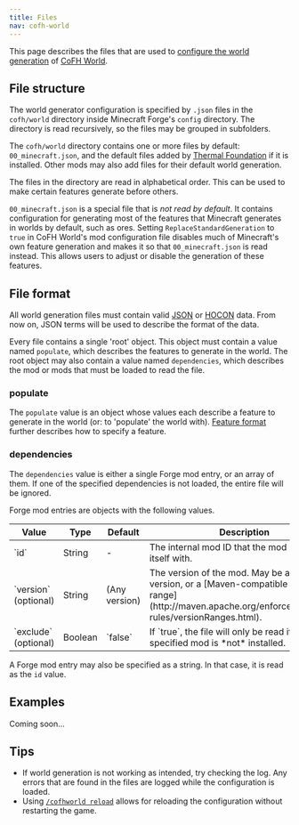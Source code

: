 ```yaml
---
title: Files
nav: cofh-world
---
```


This page describes the files that are used to [configure the world
generation](/docs/cofh-world/world-generator-configuration/) of [CoFH
World](/docs/cofh-world/).


File structure
--------------

The world generator configuration is specified by `.json` files in the
`cofh/world` directory inside Minecraft Forge's `config` directory. The
directory is read recursively, so the files may be grouped in subfolders.

The `cofh/world` directory contains one or more files by default:
`00_minecraft.json`, and the default files added by [Thermal
Foundation](/docs/thermal-foundation/) if it is installed. Other mods may also
add files for their default world generation.

The files in the directory are read in alphabetical order. This can be used to
make certain features generate before others.

`00_minecraft.json` is a special file that is *not read by default*. It contains
configuration for generating most of the features that Minecraft generates in
worlds by default, such as ores. Setting `ReplaceStandardGeneration` to `true`
in CoFH World's mod configuration file disables much of Minecraft's own feature
generation and makes it so that `00_minecraft.json` is read instead. This allows
users to adjust or disable the generation of these features.


File format
-----------

All world generation files must contain valid [JSON](http://www.json.org/) or
[HOCON](https://github.com/lightbend/config/blob/master/HOCON.md) data. From now
on, JSON terms will be used to describe the format of the data.

Every file contains a single 'root' object. This object must contain a value
named `populate`, which describes the features to generate in the world. The
root object may also contain a value named `dependencies`, which describes the
mod or mods that must be loaded to read the file.

### populate
The `populate` value is an object whose values each describe a feature to
generate in the world (or: to 'populate' the world with). [Feature
format](/docs/cofh-world/world-generator-configuration/feature-format/) further describes
how to specify a feature.

### dependencies
The `dependencies` value is either a single Forge mod entry, or an array of
them. If one of the specified dependencies is not loaded, the entire file will
be ignored.

Forge mod entries are objects with the following values.

<div class="uk-overflow-container">
    <table class="uk-table uk-table-striped uk-text-small">
        <thead>
            <tr>
                <th>Value</th>
                <th>Type</th>
                <th>Default</th>
                <th>Description</th>
            </tr>
        </thead>
        <tbody>
            <tr>
                <td markdown="span">`id`</td>
                <td>String</td>
                <td>-</td>
                <td>The internal mod ID that the mod registers itself with.</td>
            </tr>
            <tr>
                <td markdown="span">`version` (optional)</td>
                <td>String</td>
                <td>(Any version)</td>
                <td markdown="span">
                    The version of the mod. May be a specific version, or a
                    [Maven-compatible version range](http://maven.apache.org/enforcer/enforcer-rules/versionRanges.html).
                </td>
            </tr>
            <tr>
                <td markdown="span">`exclude` (optional)</td>
                <td>Boolean</td>
                <td markdown="span">`false`</td>
                <td markdown="span">
                    If `true`, the file will only be read if the specified mod
                    is *not* installed.
                </td>
            </tr>
        </tbody>
    </table>
</div>

A Forge mod entry may also be specified as a string. In that case, it is read as
the `id` value.


Examples
--------

Coming soon...


Tips
----

* If world generation is not working as intended, try checking the log. Any
  errors that are found in the files are logged while the configuration is
  loaded.
* Using [`/cofhworld reload`](/docs/cofh-world/commands/#reload) allows for
  reloading the configuration without restarting the game.
